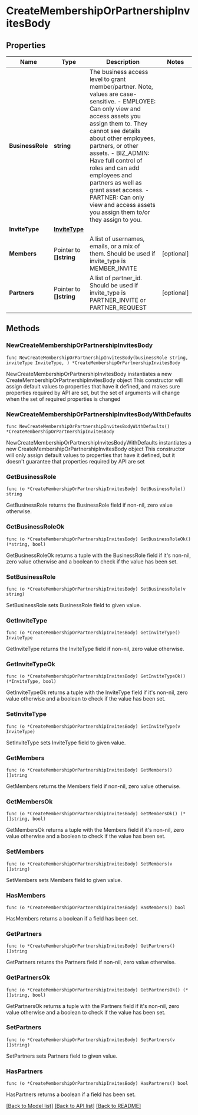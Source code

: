 # CreateMembershipOrPartnershipInvitesBody

## Properties

Name | Type | Description | Notes
------------ | ------------- | ------------- | -------------
**BusinessRole** | **string** | The business access level to grant member/partner. Note, values are case-sensitive. - EMPLOYEE: Can only view and access assets you assign them to. They cannot see details about other employees, partners, or other assets. - BIZ_ADMIN: Have full control of roles and can add employees and partners as well as grant asset access. - PARTNER: Can only view and access assets you assign them to/or they assign to you. | 
**InviteType** | [**InviteType**](InviteType.md) |  | 
**Members** | Pointer to **[]string** | A list of usernames, emails, or a mix of them. Should be used if invite_type is MEMBER_INVITE | [optional] 
**Partners** | Pointer to **[]string** | A list of partner_id. Should be used if invite_type is PARTNER_INVITE or PARTNER_REQUEST | [optional] 

## Methods

### NewCreateMembershipOrPartnershipInvitesBody

`func NewCreateMembershipOrPartnershipInvitesBody(businessRole string, inviteType InviteType, ) *CreateMembershipOrPartnershipInvitesBody`

NewCreateMembershipOrPartnershipInvitesBody instantiates a new CreateMembershipOrPartnershipInvitesBody object
This constructor will assign default values to properties that have it defined,
and makes sure properties required by API are set, but the set of arguments
will change when the set of required properties is changed

### NewCreateMembershipOrPartnershipInvitesBodyWithDefaults

`func NewCreateMembershipOrPartnershipInvitesBodyWithDefaults() *CreateMembershipOrPartnershipInvitesBody`

NewCreateMembershipOrPartnershipInvitesBodyWithDefaults instantiates a new CreateMembershipOrPartnershipInvitesBody object
This constructor will only assign default values to properties that have it defined,
but it doesn't guarantee that properties required by API are set

### GetBusinessRole

`func (o *CreateMembershipOrPartnershipInvitesBody) GetBusinessRole() string`

GetBusinessRole returns the BusinessRole field if non-nil, zero value otherwise.

### GetBusinessRoleOk

`func (o *CreateMembershipOrPartnershipInvitesBody) GetBusinessRoleOk() (*string, bool)`

GetBusinessRoleOk returns a tuple with the BusinessRole field if it's non-nil, zero value otherwise
and a boolean to check if the value has been set.

### SetBusinessRole

`func (o *CreateMembershipOrPartnershipInvitesBody) SetBusinessRole(v string)`

SetBusinessRole sets BusinessRole field to given value.


### GetInviteType

`func (o *CreateMembershipOrPartnershipInvitesBody) GetInviteType() InviteType`

GetInviteType returns the InviteType field if non-nil, zero value otherwise.

### GetInviteTypeOk

`func (o *CreateMembershipOrPartnershipInvitesBody) GetInviteTypeOk() (*InviteType, bool)`

GetInviteTypeOk returns a tuple with the InviteType field if it's non-nil, zero value otherwise
and a boolean to check if the value has been set.

### SetInviteType

`func (o *CreateMembershipOrPartnershipInvitesBody) SetInviteType(v InviteType)`

SetInviteType sets InviteType field to given value.


### GetMembers

`func (o *CreateMembershipOrPartnershipInvitesBody) GetMembers() []string`

GetMembers returns the Members field if non-nil, zero value otherwise.

### GetMembersOk

`func (o *CreateMembershipOrPartnershipInvitesBody) GetMembersOk() (*[]string, bool)`

GetMembersOk returns a tuple with the Members field if it's non-nil, zero value otherwise
and a boolean to check if the value has been set.

### SetMembers

`func (o *CreateMembershipOrPartnershipInvitesBody) SetMembers(v []string)`

SetMembers sets Members field to given value.

### HasMembers

`func (o *CreateMembershipOrPartnershipInvitesBody) HasMembers() bool`

HasMembers returns a boolean if a field has been set.

### GetPartners

`func (o *CreateMembershipOrPartnershipInvitesBody) GetPartners() []string`

GetPartners returns the Partners field if non-nil, zero value otherwise.

### GetPartnersOk

`func (o *CreateMembershipOrPartnershipInvitesBody) GetPartnersOk() (*[]string, bool)`

GetPartnersOk returns a tuple with the Partners field if it's non-nil, zero value otherwise
and a boolean to check if the value has been set.

### SetPartners

`func (o *CreateMembershipOrPartnershipInvitesBody) SetPartners(v []string)`

SetPartners sets Partners field to given value.

### HasPartners

`func (o *CreateMembershipOrPartnershipInvitesBody) HasPartners() bool`

HasPartners returns a boolean if a field has been set.


[[Back to Model list]](../README.md#documentation-for-models) [[Back to API list]](../README.md#documentation-for-api-endpoints) [[Back to README]](../README.md)


